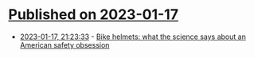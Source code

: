 # [Published on 2023-01-17](index.md)

* [2023-01-17, 21:23:33](https://news.ycombinator.com/item?id=34419406) - [Bike helmets: what the science says about an American safety obsession](https://slate.com/technology/2023/01/bike-helmets-cyclist-deaths-do-you-need-to-wear.html)
